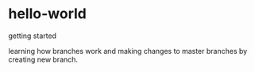 # hello-world
getting started

learning how branches work and making changes to master branches by creating 
new branch.
